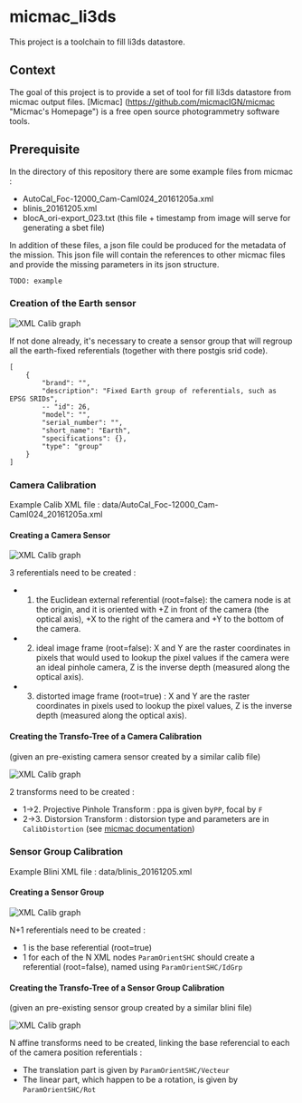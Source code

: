 # micmac_li3ds

This project is a toolchain to fill li3ds datastore.

## Context

The goal of this project is to provide a set of tool for fill li3ds datastore from micmac output files. [Micmac] (https://github.com/micmacIGN/micmac "Micmac's Homepage") is a free open source photogrammetry software tools.

## Prerequisite

In the directory of this repository there are some example files from micmac : 
- AutoCal_Foc-12000_Cam-Caml024_20161205a.xml
- blinis_20161205.xml
- blocA_ori-export_023.txt (this file + timestamp from image will serve for generating a sbet file)


In addition of these files, a json file could be produced for the metadata of the mission. This json file will contain the references to other micmac files and provide the missing parameters in its json structure.

```
TODO: example
```

### Creation of the Earth sensor

![XML Calib graph](https://g.gravizo.com/g?digraph%20G%20{rankdir=LR;compound=true;subgraph%20cluster_earth{label="Earth";ECEF[shape=box];Lambert93[shape=box];...[shape=box];}})

If not done already, it's necessary to create a sensor group that will regroup all the earth-fixed referentials (together with there postgis srid code).

```
[
    {
        "brand": "",
        "description": "Fixed Earth group of referentials, such as EPSG SRIDs",
        -- "id": 26,
        "model": "",
        "serial_number": "",
        "short_name": "Earth",
        "specifications": {},
        "type": "group"
    }
]
```

### Camera Calibration
Example Calib XML file : data/AutoCal_Foc-12000_Cam-Caml024_20161205a.xml

#### Creating a Camera Sensor

![XML Calib graph](https://g.gravizo.com/g?digraph%20G%20{rankdir=LR;compound=true;subgraph%20cluster_sensor{label="Camera";euclidean[shape=box];idealImage[shape=box];distortedImage[shape=box,color=red];}})


3 referentials need to be created :
- 1. the Euclidean external referential (root=false): the camera node is at the origin, and it is oriented with +Z in front of the camera (the optical axis), +X to the right of the camera and +Y to the bottom of the camera.
- 2. ideal image frame  (root=false): X and Y are the raster coordinates in pixels that would used to lookup the pixel values if the camera were an ideal pinhole camera, Z is the inverse depth (measured along the optical axis).
- 3. distorted image frame  (root=true) : X and Y are the raster coordinates in pixels used to lookup the pixel values, Z is the inverse depth (measured along the optical axis).

#### Creating the Transfo-Tree of a Camera Calibration 
(given an pre-existing camera sensor created by a similar calib file)

![XML Calib graph](https://g.gravizo.com/g?digraph%20G%20{rankdir=LR;compound=true;subgraph%20cluster_sensor%20{label="Camera";euclidean[shape=box];idealImage[shape=box];distortedImage[shape=box;color=red];{rank=same;euclidean%20idealImage%20distortedImage}subgraph%20cluster_transfotree%20{label="TransfoTree%20:%20AutoCal_Foc-12000_Cam-Caml024_20161205a.xml";projection;distortion;}euclidean->projection->idealImage;idealImage->distortion->distortedImage;}})

2 transforms need to be created :
- 1->2. Projective Pinhole Transform : ppa is given by`PP`, focal by `F`
- 2->3. Distorsion Transform : distorsion type and parameters are in `CalibDistortion` (see [micmac documentation](https://github.com/micmacIGN/Documentation/blob/master/DocMicMac.pdf))


### Sensor Group Calibration
Example Blini XML file : data/blinis_20161205.xml

#### Creating a Sensor Group

![XML Calib graph](https://g.gravizo.com/g?digraph%20G%20{rankdir=LR;compound=true;subgraph%20cluster_sensor%20{label="Group";base[shape=box,color=red];023[shape=box];024[shape=box];025[shape=box];026[shape=box];}})

N+1 referentials need to be created :
- 1 is the base referential (root=true)
- 1 for each of the N XML nodes `ParamOrientSHC` should create a referential (root=false), named using `ParamOrientSHC/IdGrp`

#### Creating the Transfo-Tree of a Sensor Group Calibration
(given an pre-existing sensor group created by a similar blini file)

![XML Calib graph](https://g.gravizo.com/g?digraph%20G%20{rankdir=LR;compound=true;subgraph%20cluster_sensor%20{label="Group";base[shape=box;color=red];023[shape=box];024[shape=box];025[shape=box];026[shape=box];subgraph%20cluster_transfotree%20{label="TransfoTree%20:%20blinis_20161205.xml";affine023;affine024;affine025;affine026;}}base->affine023->023;base->affine024->024;base->affine025->025;base->affine026->026;})

N affine transforms need to be created, linking the base referencial to each of the camera position referentials :
- The translation part is given by `ParamOrientSHC/Vecteur`
- The linear part, which happen to be a rotation, is given by `ParamOrientSHC/Rot`
